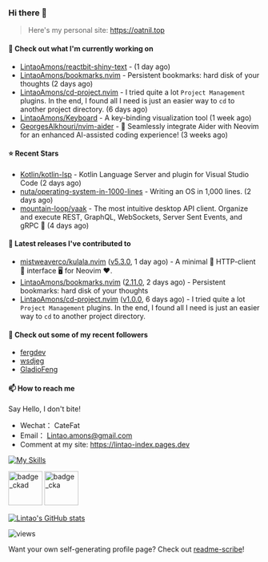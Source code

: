 ### Hi there 👋
> Here's my personal site: https://oatnil.top

#### 👷 Check out what I'm currently working on

- [LintaoAmons/reactbit-shiny-text](https://github.com/LintaoAmons/reactbit-shiny-text) -  (1 day ago)
- [LintaoAmons/bookmarks.nvim](https://github.com/LintaoAmons/bookmarks.nvim) - Persistent bookmarks: hard disk of your thoughts (2 days ago)
- [LintaoAmons/cd-project.nvim](https://github.com/LintaoAmons/cd-project.nvim) - I tried quite a lot `Project Management` plugins. In the end, I found all I need is just an easier way to `cd` to another project directory. (6 days ago)
- [LintaoAmons/Keyboard](https://github.com/LintaoAmons/Keyboard) - A key-binding visualization tool (1 week ago)
- [GeorgesAlkhouri/nvim-aider](https://github.com/GeorgesAlkhouri/nvim-aider) - 🤖 Seamlessly integrate Aider with Neovim for an enhanced AI-assisted coding experience! (3 weeks ago)

#### ⭐ Recent Stars

- [Kotlin/kotlin-lsp](https://github.com/Kotlin/kotlin-lsp) - Kotlin Language Server and plugin for Visual Studio Code (2 days ago)
- [nuta/operating-system-in-1000-lines](https://github.com/nuta/operating-system-in-1000-lines) - Writing an OS in 1,000 lines. (2 days ago)
- [mountain-loop/yaak](https://github.com/mountain-loop/yaak) - The most intuitive desktop API client. Organize and execute REST, GraphQL, WebSockets, Server Sent Events, and gRPC 🦬 (4 days ago)

#### 🔭 Latest releases I've contributed to

- [mistweaverco/kulala.nvim](https://github.com/mistweaverco/kulala.nvim) ([v5.3.0](https://github.com/mistweaverco/kulala.nvim/releases/tag/v5.3.0), 1 day ago) - A minimal 🤏 HTTP-client 🐼 interface 🖥️ for Neovim ❤️.
- [LintaoAmons/bookmarks.nvim](https://github.com/LintaoAmons/bookmarks.nvim) ([2.11.0](https://github.com/LintaoAmons/bookmarks.nvim/releases/tag/2.11.0), 2 days ago) - Persistent bookmarks: hard disk of your thoughts
- [LintaoAmons/cd-project.nvim](https://github.com/LintaoAmons/cd-project.nvim) ([v1.0.0](https://github.com/LintaoAmons/cd-project.nvim/releases/tag/v1.0.0), 6 days ago) - I tried quite a lot `Project Management` plugins. In the end, I found all I need is just an easier way to `cd` to another project directory.

#### 👯 Check out some of my recent followers

- [fergdev](https://github.com/fergdev)
- [wsdjeg](https://github.com/wsdjeg)
- [GladioFeng](https://github.com/GladioFeng)

#### 📫 How to reach me
Say Hello, I don't bite!

- Wechat： CateFat
- Email： Lintao.amons@gmail.com
- Comment at my site: https://lintao-index.pages.dev

[![My Skills](https://skillicons.dev/icons?i=java,kotlin,spring,vim,kubernetes,docker,aws,bash,python,lua,go,js,ts,react,html,css,jenkins,postgres,mysql,mongodb)](https://skillicons.dev)

<img alt='badge_ckad' src="https://user-images.githubusercontent.com/24785373/206426236-a78f59dc-e6dc-4b92-a0c4-4cd7ab8e3649.png" width="auto" height="68" /> <img alt='badge_cka' src="https://user-images.githubusercontent.com/24785373/206426229-d2f6d627-1f39-4054-ad91-6d65c00054d6.png" width="auto" height="68" />

[![Lintao's GitHub stats](https://github-readme-stats.vercel.app/api?username=LintaoAmons)](https://github.com/LintaoAmons/github-readme-stats) 

<img src="https://komarev.com/ghpvc/?username=LintaoAmons" alt="views" />

Want your own self-generating profile page? Check out [readme-scribe](https://github.com/muesli/readme-scribe)!



